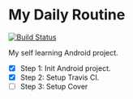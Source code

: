 My Daily Routine
======================
[![Build Status](https://travis-ci.org/phongnguyen93/my-daily-routine.svg?branch=master)](https://travis-ci.org/phongnguyen93/my-daily-routine)

My self learning Android project.

* [x] Step 1: Init Android project.
* [x] Step 2: Setup Travis CI.
* [ ] Step 3: Setup Cover
